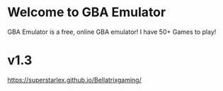 # Welcome to GBA Emulator

GBA Emulator is a free, online GBA emulator! I have 50+ Games to play!

# v1.3


https://superstarlex.github.io/Bellatrixgaming/
